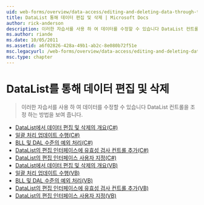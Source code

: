 ```yaml
---
uid: web-forms/overview/data-access/editing-and-deleting-data-through-the-datalist/index
title: DataList 통해 데이터 편집 및 삭제 | Microsoft Docs
author: rick-anderson
description: 이러한 자습서를 사용 하 여 데이터를 수정할 수 있습니다 DataList 컨트롤을 조정 하는 방법을 보여 줍니다.
ms.author: riande
ms.date: 10/05/2011
ms.assetid: a6f02826-428a-49b1-ab2c-8e080b72f51e
msc.legacyurl: /web-forms/overview/data-access/editing-and-deleting-data-through-the-datalist
msc.type: chapter
---
```

<a name="editing-and-deleting-data-through-the-datalist"></a>DataList를 통해 데이터 편집 및 삭제
====================
> 이러한 자습서를 사용 하 여 데이터를 수정할 수 있습니다 DataList 컨트롤을 조정 하는 방법을 보여 줍니다.


- [DataList에서 데이터 편집 및 삭제의 개요(C#)](an-overview-of-editing-and-deleting-data-in-the-datalist-cs.md)
- [일괄 처리 업데이트 수행(C#)](performing-batch-updates-cs.md)
- [BLL 및 DAL 수준의 예외 처리(C#)](handling-bll-and-dal-level-exceptions-cs.md)
- [DataList의 편집 인터페이스에 유효성 검사 컨트롤 추가(C#)](adding-validation-controls-to-the-datalist-s-editing-interface-cs.md)
- [DataList의 편집 인터페이스 사용자 지정(C#)](customizing-the-datalist-s-editing-interface-cs.md)
- [DataList에서 데이터 편집 및 삭제의 개요(VB)](an-overview-of-editing-and-deleting-data-in-the-datalist-vb.md)
- [일괄 처리 업데이트 수행(VB)](performing-batch-updates-vb.md)
- [BLL 및 DAL 수준의 예외 처리(VB)](handling-bll-and-dal-level-exceptions-vb.md)
- [DataList의 편집 인터페이스에 유효성 검사 컨트롤 추가(VB)](adding-validation-controls-to-the-datalist-s-editing-interface-vb.md)
- [DataList의 편집 인터페이스 사용자 지정(VB)](customizing-the-datalist-s-editing-interface-vb.md)
